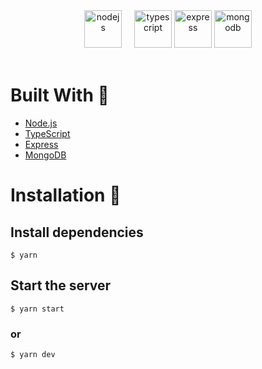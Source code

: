 <div align="center">
  <img style="margin-right: 16px;" alt="nodejs" src="https://upload.wikimedia.org/wikipedia/commons/d/d9/Node.js_logo.svg" height="60" />
  <img alt="typescript" src="https://upload.wikimedia.org/wikipedia/commons/4/4c/Typescript_logo_2020.svg" height="60" />
  <img alt="express" src="https://upload.wikimedia.org/wikipedia/commons/6/64/Expressjs.png" height="60" />
  <img alt="mongodb" src="https://upload.wikimedia.org/wikipedia/commons/9/93/MongoDB_Logo.svg" height="60" />
</div>

<br>

# Built With 🚀

-   [Node.js](https://nodejs.org/)
-   [TypeScript](https://www.typescriptlang.org/)
-   [Express](https://expressjs.com/)
-   [MongoDB](https://www.mongodb.com/)

# Installation 🔧

## Install dependencies

```
$ yarn
```

## Start the server

```
$ yarn start
```

### or

```
$ yarn dev
```
